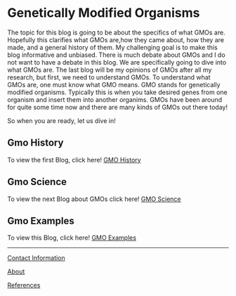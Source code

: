# Genetically Modified Organisms

The topic for this blog is going to be about the specifics of what GMOs are. Hopefully this clarifies what GMOs are,how they came about, how they are made, and a general history of them. My challenging goal is to make this blog informative and unbiased. There is much debate about GMOs and I do not want to have a debate in this blog. We are specifically going to dive into what GMOs are. The last blog will be my opinions of GMOs after all my research, but first, we need to understand GMOs. To understand what GMOs are, one must know what GMO means. GMO stands for genetically modified organisms. Typically this is when you take desired genes from one organism and insert them into another organims. GMOs have been around for quite some time now and there are many kinds of GMOs out there today!

So when you are ready, let us dive in!

## Gmo History

To view the first Blog, click here! [GMO History](https://wdeaton.github.io/Gmos-Blog/)

## Gmo Science

To view the next Blog about GMOs click here! [GMO Science](https://wdeaton.github.io/Gmos-Blog-Science/)

## Gmo Examples

To view this Blog, click here! [GMO Examples](https://wdeaton.github.io/GMOExamples/)

---

[Contact Information](https://wdeaton.github.io/Contact-Information/)

[About](https://wdeaton.github.io/AboutPage/)

[References](https://wdeaton.github.io/References/)
